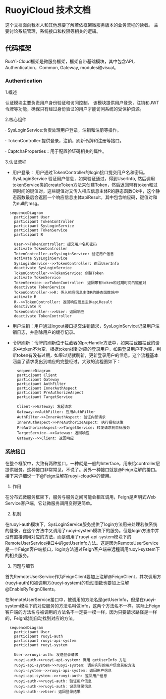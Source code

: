 # RuoyiCloud 技术文档

这个文档面向我本人和其他想要了解若依框架微服务版本的业务流程的读者。 主要讨论系统管理，系统接口和权限等相关的逻辑。

## 代码框架

RuoYi-Cloud框架是微服务框架，框架自带基础模块，其中包含API，Authentication，Common, Gateway, modules和visual。

### Authentication

1.概述

认证模块主要负责用户身份验证和访问控制。 该模块提供用户登录，注销和JWT令牌等功能，确保只有经过身份验证的用户才能访问系统的受保护资源。

2.核心组件

· SysLoginService:负责处理用户登录，注销和注册等操作。

· TokenController:提供登录，注销，刷新令牌和注册等接口。

· CaptchaProperties：用于配置验证码相关的属性。

3.认证流程

- 用户登录： 用户通过TokenController的login接口提交用户名和密码。 SysLoginService 验证用户信息，如果验证通过，得到UserInfo, 然后调用tokenService类的createToken方法来创建Token，然后返回带有token和过期时间的键值对，这些键值对又传入相应信息主体R的静态函数Ok中，这个静态函数最后会返回一个响应信息主体apiResult，其中包含响应码，键值对和为null的msg。

```mermaid
  sequenceDiagram
    participant User
    participant TokenController
    participant SysLoginService
    participant TokenService
    participant R

    User->>TokenController: 提交用户名和密码
    activate TokenController
    TokenController->>SysLoginService: 验证用户信息
    activate SysLoginService
    SysLoginService-->>TokenController: 返回UserInfo
    deactivate SysLoginService
    TokenController->>TokenService: 创建Token
    activate TokenService
    TokenService-->>TokenController: 返回带有token和过期时间的键值对
    deactivate TokenService
    TokenController->>R: 传入相应信息主体R的静态函数Ok中
    activate R
    R-->>TokenController: 返回响应信息主体apiResult
    deactivate R
    TokenController-->>User: 返回响应
    deactivate TokenController
```

- 用户注销：用户通过logout接口提交注销请求，SysLoginService记录用户注销日志，并删除用户的缓存记录。
- 令牌刷新：令牌的刷新位于拦截器的preHandle方法中，如果拦截器拦截的请求中token不为空，根据token找到对应的登录用户，如果登录用户不为空，判断token有没有过期，如果过期就刷新，更新登录用户的信息。这个流程基本涵盖了请求发出到响应的完整经过。大致的流程图如下：

  ```mermaid
    sequenceDiagram
    participant Client
    participant Gateway
    participant AuthFilter
    participant InnerAuthAspect
    participant PreAuthorizeAspect
    participant TargetService

    Client->>Gateway: 发起请求
    Gateway->>AuthFilter: 应用AuthFilter
    AuthFilter->>InnerAuthAspect: 验证内部请求
    InnerAuthAspect->>PreAuthorizeAspect: 执行授权决策
    PreAuthorizeAspect->>TargetService: 转发请求到目标服务
    TargetService-->>Gateway: 返回响应
    Gateway-->>Client: 返回响应
  ```
### 系统接口

在整个框架中，大致有两种接口，一种就是一般的Interface，用来给controller层提供服务。这种接口非常常见，不说了。另外一种接口就是@Feign注解的接口。接下来详细说一下@Feign注解在ruoyi-cloud中的使用。

1. 作用

在分布式微服务框架下，服务与服务之间可能会相互调用，Feign是声明式Web Service客户端，它让微服务调用变得更简单。

2. 机制

在ruoyi-auth模块下，SysLoginService服务提供了login方法用来处理若依系统的登录，在这个方法中又调用了ruoyi-system模块下的服务。但是login方法中并没有直接调用对应的方法，而是调用了ruoyi-api-system模块下的RemoteUserService接口中的getUserInfo方法。这是因为RemoteUserService是一个Feign客户端接口，login方法通过Feign客户端来远程调用ruoyi-system下的相关服务。 

3. 问题与细节

首先RemoteUserService作为FeignClient要加上注解@FeignClient，其次调用方(ruoyi-auth)和被调用方(ruoyi-system)的启动函数也要加上注解@EnableRyFeignClients。

在RemoteUserService接口中，被调用的方法名是getUserInfo，但是在ruoyi-system模块下的对应服务的方法名叫做info，这两个方法名不一样。实际上Feign客户端的方法名与被调用的方法名不一定要一模一样，因为只要请求路径是一样的，Feign就能自动找到对应的方法。

```mermaid
  sequenceDiagram
    participant User
    participant ruoyi-auth
    participant ruoyi-api-system
    participant ruoyi-system

    User->>ruoyi-auth: 发送登录请求
    ruoyi-auth->>ruoyi-api-system: 调用 getUserInfo 方法
    ruoyi-api-system->>ruoyi-system: 调用实际的用户信息获取方法
    ruoyi-system-->>ruoyi-api-system: 返回用户信息
    ruoyi-api-system-->>ruoyi-auth: 返回用户信息
    ruoyi-auth->>ruoyi-auth: 验证用户信息
    ruoyi-auth->>ruoyi-auth: 记录登录信息
    ruoyi-auth-->>User: 返回登录结果
```
